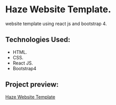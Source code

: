 # Haze Website Template.

website template using react js and bootstrap 4.

## Technologies Used:

* HTML.
* CSS.
* React JS.
* Bootstrap4

## Project preview:

[Haze Website Template](https://alitahir4024.github.io/haze-website-template-reactjs/)
